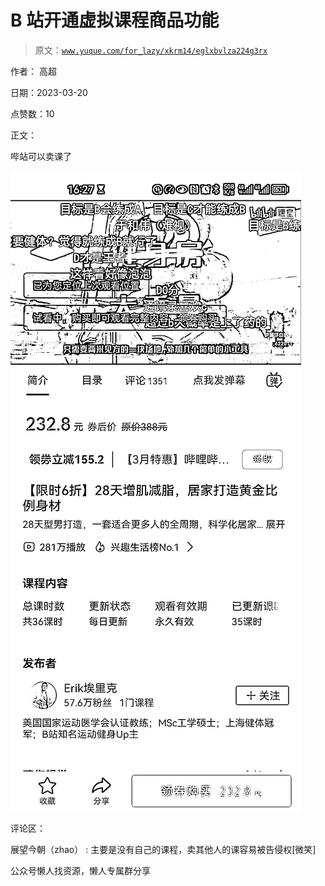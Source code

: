 # B 站开通虚拟课程商品功能

> 原文：[`www.yuque.com/for_lazy/xkrm14/eglxbvlza224g3rx`](https://www.yuque.com/for_lazy/xkrm14/eglxbvlza224g3rx)

作者： 高超

日期：2023-03-20

点赞数：10

正文：

哔站可以卖课了

![](img/896d7327fb6e79d60cec2bc142082303.png)  

评论区：

展望今朝（zhao） : 主要是没有自己的课程，卖其他人的课容易被告侵权[微笑]

公众号懒人找资源，懒人专属群分享

